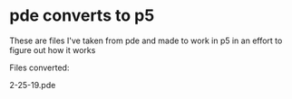 # pde converts to p5

These are files I've taken from pde and made to work in p5 in an effort to figure out how it works

Files converted:

2-25-19.pde
